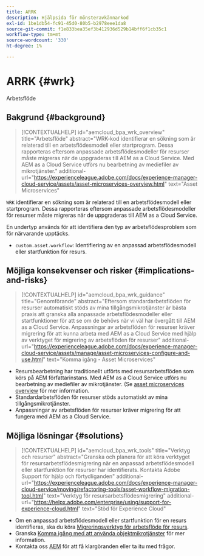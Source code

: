 ```yaml
---
title: ARRK
description: Hjälpsida för mönsteravkännarkod
exl-id: 1be1db54-fc91-45d0-80b5-b2978eee1da8
source-git-commit: f1e833bea35ef3b412936d529b14bff6f1cb35c1
workflow-type: tm+mt
source-wordcount: '330'
ht-degree: 1%

---
```


# ARRK {#wrk}

Arbetsflöde

## Bakgrund {#background}

>[!CONTEXTUALHELP]
>id="aemcloud_bpa_wrk_overview"
>title="Arbetsflöde"
>abstract="WRK-kod identifierar en sökning som är relaterad till en arbetsflödesmodell eller startprogram. Dessa rapporteras eftersom anpassade arbetsflödesmodeller för resurser måste migreras när de uppgraderas till AEM as a Cloud Service. Med AEM as a Cloud Service utförs nu bearbetning av mediefiler av mikrotjänster."
>additional-url="https://experienceleague.adobe.com/docs/experience-manager-cloud-service/assets/asset-microservices-overview.html" text="Asset Microservices"

`WRK` identifierar en sökning som är relaterad till en arbetsflödesmodell eller startprogram. Dessa rapporteras eftersom anpassade arbetsflödesmodeller för resurser måste migreras när de uppgraderas till AEM as a Cloud Service.

En undertyp används för att identifiera den typ av arbetsflödesproblem som för närvarande upptäcks.

* `custom.asset.workflow`: Identifiering av en anpassad arbetsflödesmodell eller startfunktion för resurs.

## Möjliga konsekvenser och risker {#implications-and-risks}

>[!CONTEXTUALHELP]
>id="aemcloud_bpa_wrk_guidance"
>title="Genomförande"
>abstract="Eftersom standardarbetsflöden för resurser automatiskt stöds av mina tillgångsmikrotjänster är bästa praxis att granska alla anpassade arbetsflödesmodeller eller startfunktioner för att se om de behövs när vi väl har övergått till AEM as a Cloud Service. Anpassningar av arbetsflöden för resurser kräver migrering för att kunna arbeta med AEM as a Cloud Service med hjälp av verktyget för migrering av arbetsflöden för resurser"
>additional-url="https://experienceleague.adobe.com/docs/experience-manager-cloud-service/assets/manage/asset-microservices-configure-and-use.html" text="Komma igång - Asset Microservices"

* Resursbearbetning har traditionellt utförts med resursarbetsflöden som körs på AEM författarinstans. Med AEM as a Cloud Service utförs nu bearbetning av mediefiler av mikrotjänster. (Se [asset microservices overview](https://experienceleague.adobe.com/docs/experience-manager-cloud-service/assets/asset-microservices-overview.html) för mer information.
* Standardarbetsflöden för resurser stöds automatiskt av mina tillgångsmikrotjänster.
* Anpassningar av arbetsflöden för resurser kräver migrering för att fungera med AEM as a Cloud Service.

## Möjliga lösningar {#solutions}

>[!CONTEXTUALHELP]
>id="aemcloud_bpa_wrk_tools"
>title="Verktyg och resurser"
>abstract="Granska och planera för att köra verktyget för resursarbetsflödesmigrering när en anpassad arbetsflödesmodell eller startfunktion för resurser har identifierats. Kontakta Adobe Support för hjälp och förtydliganden"
>additional-url="https://experienceleague.adobe.com/docs/experience-manager-cloud-service/moving/refactoring-tools/asset-workflow-migration-tool.html" text="Verktyg för resursarbetsflödesmigrering"
>additional-url="https://helpx.adobe.com/enterprise/using/support-for-experience-cloud.html" text="Stöd för Experience Cloud"

* Om en anpassad arbetsflödesmodell eller startfunktion för en resurs identifieras, ska du köra [Migreringsverktyg för arbetsflöde för resurs](https://experienceleague.adobe.com/docs/experience-manager-cloud-service/moving/refactoring-tools/asset-workflow-migration-tool.html).
* Granska [Komma igång med att använda objektmikrotjänster](https://experienceleague.adobe.com/docs/experience-manager-cloud-service/assets/manage/asset-microservices-configure-and-use.html) för mer information.
* Kontakta oss [AEM](https://helpx.adobe.com/enterprise/using/support-for-experience-cloud.html) för att få klargöranden eller ta itu med frågor.
